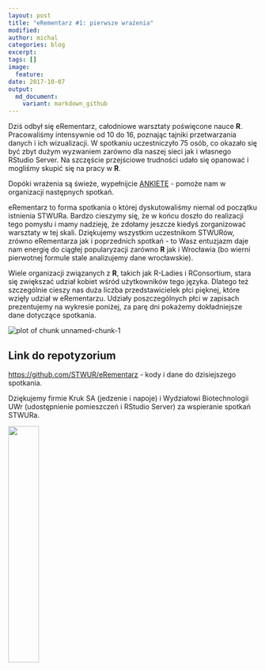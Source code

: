```yaml
---
layout: post
title: "eRementarz #1: pierwsze wrażenia"
modified:
author: michal
categories: blog
excerpt:
tags: []
image:
  feature:
date: 2017-10-07
output:
  md_document:
    variant: markdown_github
---
```


Dziś odbył się eRementarz, całodniowe warsztaty poświęcone nauce **R**. Pracowaliśmy intensywnie od 10 do 16, poznając tajniki przetwarzania danych i ich wizualizacji. W spotkaniu uczestniczyło 75 osób, co okazało się być zbyt dużym wyzwaniem zarówno dla naszej sieci jak i własnego RStudio Server. Na szczęście przejściowe trudności udało się opanować i mogliśmy skupić się na pracy w **R**. 

Dopóki wrażenia są świeże, wypełnijcie [ANKIETĘ](https://docs.google.com/forms/d/e/1FAIpQLSdhiH25dyuI63-UARmNl1yxNxqqAYLQ44nrCHnJ7yWX9HbHBw/viewform?ts=59d91788) - pomoże nam w organizacji następnych spotkań.

eRementarz to forma spotkania o której dyskutowaliśmy niemal od początku istnienia STWURa. Bardzo cieszymy się, że w końcu doszło do realizacji tego pomysłu i mamy nadzieję, że zdołamy jeszcze kiedyś zorganizować warsztaty w tej skali. Dziękujemy wszystkim uczestnikom STWURów, zrówno eRementarza jak i poprzednich spotkań - to Wasz entuzjazm daje nam energię do ciągłej popularyzacji zarówno **R** jak i Wrocławia (bo wierni pierwotnej formule stale analizujemy dane wrocławskie).

Wiele organizacji związanych z **R**, takich jak R-Ladies i RConsortium, stara się zwiększać udział kobiet wśród użytkowników tego języka. Dlatego też szczególnie cieszy nas duża liczba przedstawicielek płci pięknej, które wzięły udział w eRementarzu. Udziały poszczególnych płci w zapisach prezentujemy na wykresie poniżej, za parę dni pokażemy dokładniejsze dane dotyczące spotkania.

![plot of chunk unnamed-chunk-1](./figure/unnamed-chunk-1-1.png)

## Link do repotyzorium

https://github.com/STWUR/eRementarz - kody i dane do dzisiejszego spotkania.

Dziękujemy firmie Kruk SA (jedzenie i napoje) i Wydziałowi Biotechnologii UWr (udostępnienie pomieszczeń i RStudio Server) za wspieranie spotkań STWURa.

<img src='https://stwur.github.io/STWUR//images/kruk_logo.jpg' id="logo" height="35%" width="35%"/>
